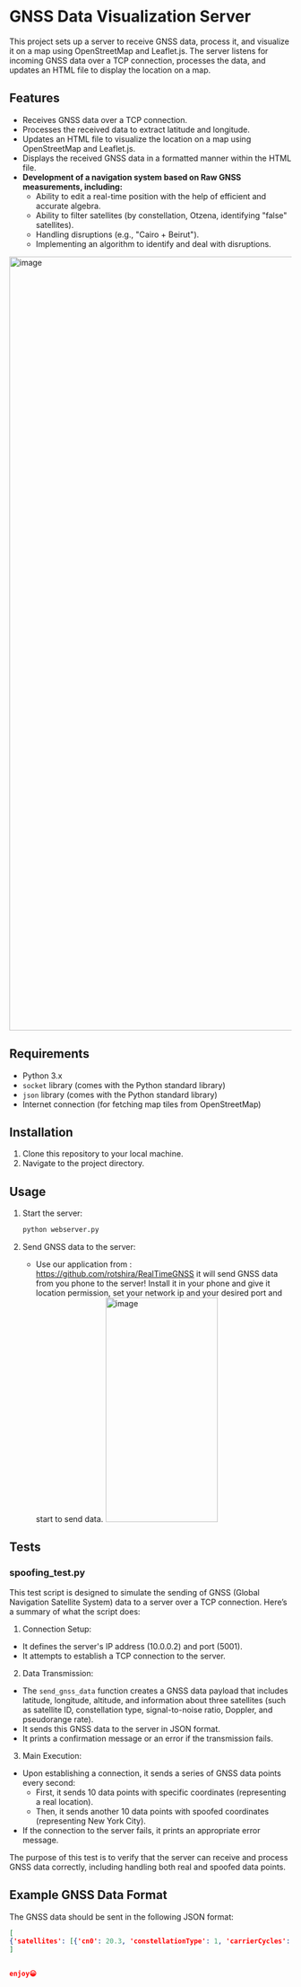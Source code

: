 # GNSS Data Visualization Server

This project sets up a server to receive GNSS data, process it, and visualize it on a map using OpenStreetMap and Leaflet.js. The server listens for incoming GNSS data over a TCP connection, processes the data, and updates an HTML file to display the location on a map.

## Features
- Receives GNSS data over a TCP connection.
- Processes the received data to extract latitude and longitude.
- Updates an HTML file to visualize the location on a map using OpenStreetMap and Leaflet.js.
- Displays the received GNSS data in a formatted manner within the HTML file.
- **Development of a navigation system based on Raw GNSS measurements, including:**
  - Ability to edit a real-time position with the help of efficient and accurate algebra.
  - Ability to filter satellites (by constellation, Otzena, identifying "false" satellites).
  - Handling disruptions (e.g., "Cairo + Beirut").
  - Implementing an algorithm to identify and deal with disruptions.

<img width="1379" alt="image" src="https://github.com/user-attachments/assets/c1d6abfc-884f-42d2-965f-889441f8313c">

## Requirements

- Python 3.x
- `socket` library (comes with the Python standard library)
- `json` library (comes with the Python standard library)
- Internet connection (for fetching map tiles from OpenStreetMap)

## Installation

1. Clone this repository to your local machine.
2. Navigate to the project directory.

## Usage

1. Start the server:
    ```sh
    python webserver.py
    ```

2. Send GNSS data to the server:
    - Use our application from : https://github.com/rotshira/RealTimeGNSS
      it will send GNSS data from you phone to the server!
      Install it in your phone and give it location permission, set your network ip and your desired port and start to send data.
      <img width="200" height ="400" alt = "image" src = "https://github.com/user-attachments/assets/6a552ce4-5f0e-4b47-b5c4-5bb0babfd126">

## Tests
### spoofing_test.py
This test script is designed to simulate the sending of GNSS (Global Navigation Satellite System) data to a server over a TCP connection. Here’s a summary of what the script does:

1. Connection Setup:

  * It defines the server's IP address (10.0.0.2) and port (5001).
  * It attempts to establish a TCP connection to the server.

2. Data Transmission:

  * The `send_gnss_data` function creates a GNSS data payload that includes latitude, longitude, altitude, and information about three satellites (such as satellite ID, constellation type, signal-to-noise ratio, Doppler, and pseudorange rate).
  * It sends this GNSS data to the server in JSON format.
  * It prints a confirmation message or an error if the transmission fails.

3. Main Execution:

  * Upon establishing a connection, it sends a series of GNSS data points every second:
      * First, it sends 10 data points with specific coordinates (representing a real location).
      * Then, it sends another 10 data points with spoofed coordinates (representing New York City).
 * If the connection to the server fails, it prints an appropriate error message.
   
The purpose of this test is to verify that the server can receive and process GNSS data correctly, including handling both real and spoofed data points.

## Example GNSS Data Format

The GNSS data should be sent in the following JSON format:
```json
[
{'satellites': [{'cn0': 20.3, 'constellationType': 1, 'carrierCycles': -9223372036854775808, 'svid': 5, 'accumulatedDeltaRangeState': 16, 'receivedSvTimeNanos': 416019336245364, 'pseudorangeRateUncertaintyMetersPerSecond': 5.930500030517578, 'accumulatedDeltaRangeMeters': 0.0, 'accumulatedDeltaRangeUncertaintyMeters': 0.0, 'snrInDb': 0.0, 'carrierFrequencyHz': 1575420030.0, 'receivedSvTimeUncertaintyNanos': 922, 'carrierPhaseUncertainty': 0.0, 'automaticGainControlLevelDb': -52.0, 'doppler': -96.6311264038086, 'multipathIndicator': 0, 'timeOffsetNanos': 0.0, 'carrierPhase': 0.0, 'state': 16399, 'pseudorangeRate': -96.6311264038086}, {'cn0': 33.4, 'constellationType': 1, 'carrierCycles': -9223372036854775808, 'svid': 13, 'accumulatedDeltaRangeState': 16, 'receivedSvTimeNanos': 416019335883656, 'pseudorangeRateUncertaintyMetersPerSecond': 0.20000000298023224, 'accumulatedDeltaRangeMeters': -0.0, 'accumulatedDeltaRangeUncertaintyMeters': 1902.917772949835, 'snrInDb': 0.0, 'carrierFrequencyHz': 1575420030.0, 'receivedSvTimeUncertaintyNanos': 16, 'carrierPhaseUncertainty': 0.0, 'automaticGainControlLevelDb': -52.0, 'doppler': -536.3464965820312, 'multipathIndicator': 0, 'timeOffsetNanos': 0.0, 'carrierPhase': 0.0, 'state': 16399, 'pseudorangeRate': -536.3464965820312}, {'cn0': 20.0, 'constellationType': 1, 'carrierCycles': -9223372036854775808, 'svid': 30, 'accumulatedDeltaRangeState': 16, 'receivedSvTimeNanos': 416019340754013, 'pseudorangeRateUncertaintyMetersPerSecond': 5.906500339508057, 'accumulatedDeltaRangeMeters': 0.0, 'accumulatedDeltaRangeUncertaintyMeters': 0.0, 'snrInDb': 0.0, 'carrierFrequencyHz': 1575420030.0, 'receivedSvTimeUncertaintyNanos': 922, 'carrierPhaseUncertainty': 0.0, 'automaticGainControlLevelDb': -52.0, 'doppler': 69.17174530029297, 'multipathIndicator': 0, 'timeOffsetNanos': 0.0, 'carrierPhase': 0.0, 'state': 16399, 'pseudorangeRate': 69.17174530029297}, {'cn0': 22.8, 'constellationType': 6, 'carrierCycles': -9223372036854775808, 'svid': 7, 'accumulatedDeltaRangeState': 16, 'receivedSvTimeNanos': 416019326258819, 'pseudorangeRateUncertaintyMetersPerSecond': 4.878500461578369, 'accumulatedDeltaRangeMeters': 0.0, 'accumulatedDeltaRangeUncertaintyMeters': 0.0, 'snrInDb': 0.0, 'carrierFrequencyHz': 1575420030.0, 'receivedSvTimeUncertaintyNanos': 61, 'carrierPhaseUncertainty': 0.0, 'automaticGainControlLevelDb': -55.0, 'doppler': -397.7803955078125, 'multipathIndicator': 0, 'timeOffsetNanos': 0.0, 'carrierPhase': 0.0, 'state': 23567, 'pseudorangeRate': -397.7803955078125}], 'altitude': 243.59999084472656, 'latitude': 32.2871894, 'longitude': 35.0780821}
]


enjoy😀

